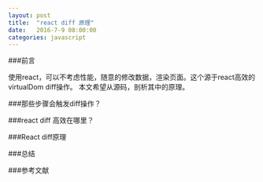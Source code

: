 ```yaml
---
layout: post
title:  "react diff 原理"
date:   2016-7-9 08:00:00
categories: javascript 
---
```


###前言

使用react，可以不考虑性能，随意的修改数据，渲染页面。这个源于react高效的virtualDom diff操作。 本文希望从源码，剖析其中的原理。

###那些步骤会触发diff操作？


###react diff 高效在哪里？

###React diff原理

###总结

###参考文献


